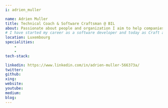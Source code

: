 ```yaml
---
i: adrien_muller

name: Adrien Muller
title: Technical Coach & Software Craftsman @ BIL
about: Passionate about people and organization I aim to help companies and their teams to carry out demanding projects in the best conditions. 
# I have started my career as a software developer and today as Craft and Agile coach I'm still strongly concerned about secure coding, testing practices and application lifecycle management.
location: Luxembourg
specialities:
    - 
    - 
tech-stack: 

linkedin: https://www.linkedin.com/in/adrien-muller-566373a/
twitter: 
github: 
xing: 
website: 
youtube: 
medium: 
blog: 
---
```


